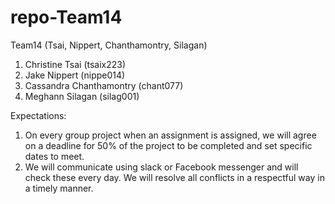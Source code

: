 # repo-Team14
Team14 (Tsai, Nippert, Chanthamontry, Silagan)

1)  Christine Tsai (tsaix223)
2)  Jake Nippert (nippe014)
3)  Cassandra Chanthamontry (chant077)
4)  Meghann Silagan (silag001)

Expectations:
1)  On every group project when an assignment is assigned, we will agree on a deadline for 50% of the project to be completed and set specific dates to meet.
2)  We will communicate using slack or Facebook messenger and will check these every day.
We will resolve all conflicts in a respectful way in a timely manner.
